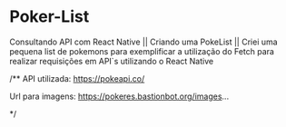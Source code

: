 # Poker-List
Consultando API com React Native || Criando uma PokeList || Criei uma pequena list de pokemons para exemplificar a utilização do Fetch para realizar requisições em API`s utilizando o React Native

/**
API utilizada: 
https://pokeapi.co/

Url para imagens:
https://pokeres.bastionbot.org/images...


*/

